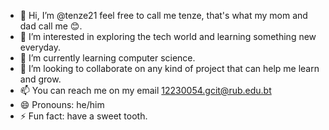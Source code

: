 - 👋 Hi, I’m @tenze21 feel free to call me tenze,  that's what my mom and dad call me 😊.
- 👀 I’m interested in exploring the tech world and learning something new everyday. 
- 🌱 I’m currently learning computer science.
- 💞️ I’m looking to collaborate on any kind of project that can help me learn and grow.
- 📫 You can reach me on my email 12230054.gcit@rub.edu.bt
- 😄 Pronouns: he/him
- ⚡ Fun fact: have a sweet tooth.

<!---
tenze21/tenze21 is a ✨ special ✨ repository because its `README.md` (this file) appears on your GitHub profile.
You can click the Preview link to take a look at your changes.
--->
